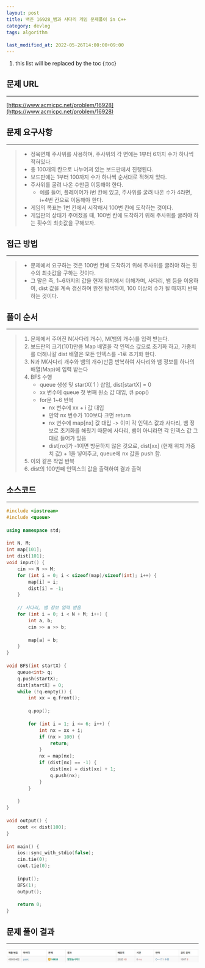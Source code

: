 ```yaml
---
layout: post
title: 백준 16928_뱀과 사다리 게임 문제풀이 in C++
category: devlog
tags: algorithm

last_modified_at: 2022-05-26T14:00:00+09:00
---
```


1. this list will be replaced by the toc
{:toc}

## 문제 URL
---
[https://www.acmicpc.net/problem/16928](https://www.acmicpc.net/problem/16928)

## 문제 요구사항
---
> + 정육면체 주사위를 사용하며, 주사위의 각 면에는 1부터 6까지 수가 하나씩 적혀있다. 
> + 총 100개의 칸으로 나누어져 있는 보드판에서 진행된다. 
> + 보드판에는 1부터 100까지 수가 하나씩 순서대로 적혀져 있다.
> + 주사위를 굴려 나온 수만큼 이동해야 한다.
>     + 예를 들어, 플레이어가 i번 칸에 있고, 주사위를 굴려 나온 수가 4라면, i+4번 칸으로 이동해야 한다.
> + 게임의 목표는 1번 칸에서 시작해서 100번 칸에 도착하는 것이다.
> + 게임판의 상태가 주어졌을 때, 100번 칸에 도착하기 위해 주사위를 굴려야 하는 횟수의 최솟값을 구해보자.

## 접근 방법
---
> + 문제에서 요구하는 것은 100번 칸에 도착하기 위해 주사위를 굴려야 하는 횟수의 최솟값을 구하는 것이다.
> + 그 말은 즉, 1~6까지의 값을 현재 위치에서 더해가며, 사다리, 뱀 등을 이용하여, dist 값을 계속 갱신하며 완전 탐색하여, 100 이상의 수가 될 때까지 반복하는 것이다.

## 풀이 순서
---
> 1. 문제에서 주어진 N(사다리 개수), M(뱀의 개수)를 입력 받는다.
> 2. 보드판의 크기(101)만큼 Map 배열을 각 인덱스 값으로 초기화 하고, 가중치를 더해나갈 dist 배열은 모든 인덱스를 -1로 초기화 한다. 
> 3. N과 M(사다리 개수와 뱀의 개수)만큼 반복하여 사다리와 뱀 정보를 하나의 배열(Map)에 입력 받는다
> 4. BFS 수행
>    + queue 생성 및 startX( 1 ) 삽입, dist[startX] = 0
>    + xx 변수에 queue 첫 번째 원소 값 대입, 큐 pop()
>    + for문 1~6 반복
>        + nx 변수에 xx + i 값 대입
>        + 만약 nx 변수가 100보다 크면 return
>        + nx 변수에 map[nx] 값 대입 -> 이미 각 인덱스 값과 사다리, 뱀 정보로 초기화를 해줬기 때문에 사다리, 뱀이 아니라면 각 인덱스 값 그대로 들어가 있음
>        + dist[nx]가 -1이면 방문하지 않은 것으로, dist[xx] (현재 위치 가중치 값) + 1을 넣어주고, queue에 nx 값을 push 함.
> 5. 이와 같은 작업 반복
> 6. dist의 100번째 인덱스의 값을 출력하여 결과 출력

## 소스코드
---
~~~c++
#include <iostream>
#include <queue>

using namespace std;

int N, M;
int map[101];
int dist[101];
void input() {
	cin >> N >> M;
	for (int i = 0; i < sizeof(map)/sizeof(int); i++) {
		map[i] = i;
		dist[i] = -1;
	}

	// 사다리, 뱀 정보 입력 받음
	for (int i = 0; i < N + M; i++) {
		int a, b;
		cin >> a >> b;

		map[a] = b;
	}
}

void BFS(int startX) {
	queue<int> q;
	q.push(startX);
	dist[startX] = 0;
	while (!q.empty()) {
		int xx = q.front();

		q.pop();

		for (int i = 1; i <= 6; i++) {
			int nx = xx + i;
			if (nx > 100) {
				return;
			}
			nx = map[nx];
			if (dist[nx] == -1) {
				dist[nx] = dist[xx] + 1;
				q.push(nx);
			}
		}

	}
}

void output() {
	cout << dist[100];
}

int main() {
	ios::sync_with_stdio(false);
	cin.tie(0);
	cout.tie(0);

	input();
	BFS(1);
	output();

	return 0;
}
~~~

## 문제 풀이 결과
---
<img src="/assets/img/post-img/algorithm/2022-05-26-boj-SnakeAndLadderGame/result.jpg">